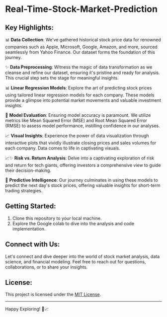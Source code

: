 # Real-Time-Stock-Market-Prediction
## Key Highlights:

📊 **Data Collection**: We've gathered historical stock price data for renowned companies such as Apple, Microsoft, Google, Amazon, and more, sourced seamlessly from Yahoo Finance. Our dataset forms the foundation of this journey.

✨ **Data Preprocessing**: Witness the magic of data transformation as we cleanse and refine our dataset, ensuring it's pristine and ready for analysis. This crucial step sets the stage for meaningful insights.

📊 **Linear Regression Models**: Explore the art of predicting stock prices using tailored linear regression models for each company. These models provide a glimpse into potential market movements and valuable investment insights.

🎯 **Model Evaluation**: Ensuring model accuracy is paramount. We utilize metrics like Mean Squared Error (MSE) and Root Mean Squared Error (RMSE) to assess model performance, instilling confidence in our analyses.

📈 **Visual Insights**: Experience the power of data visualization through interactive plots that vividly illustrate closing prices and sales volumes for each company. Data comes to life in captivating visuals.

📈✨ **Risk vs. Return Analysis**: Delve into a captivating exploration of risk and return for tech giants, offering investors a comprehensive view to guide their decision-making.

🔮 **Predictive Intelligence**: Our journey culminates in using these models to predict the next day's stock prices, offering valuable insights for short-term trading strategies.

## Getting Started:

1. Clone this repository to your local machine.
2. Explore the Google colab to dive into the analysis and code implementation.

## Connect with Us:

Let's connect and dive deeper into the world of stock market analysis, data science, and financial modeling. Feel free to reach out for questions, collaborations, or to share your insights.

## License:

This project is licensed under the [MIT License](LICENSE).

---

Happy Exploring! 🚀📈
